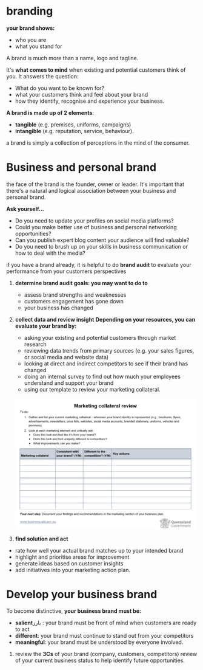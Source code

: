 # branding
**your brand shows:**
- who you are
- what you stand for

A brand is much more than a name, logo and tagline.

It's **what comes to mind** when existing and potential customers think of you. It answers the question:

- What do you want to be known for?
- what your customers think and feel about your brand
- how they identify, recognise and experience your business.

**A brand is made up of 2 elements**:
- **tangible** (e.g. premises, uniforms, campaigns)
- **intangible** (e.g. reputation, service, behaviour).

a brand is simply a collection of perceptions in the mind of the consumer.

# Business and personal brand
the face of the brand is the founder, owner or leader. It's important that there's a natural and logical association between your business and personal brand.

**Ask yourself...**
- Do you need to update your profiles on social media platforms?
- Could you make better use of business and personal networking opportunities?
- Can you publish expert blog content your audience will find valuable?
- Do you need to brush up on your skills in business communication or how to deal with the media?

if you have a brand already, it is helpful to do **brand audit** to evaluate your performance from your customers perspectives
1. **determine brand audit goals: you may want to do to**
    - assess brand strengths and weaknesses
    - customers engagement has gone down
    - your business has changed
2. **collect data and revicw insight**
   **Depending on your resources, you can evaluate your brand by:**
    - asking your existing and potential customers through market research
    - reviewing data trends from primary sources (e.g. your sales figures, or social media and website data)
    - looking at direct and indirect competitors to see if their brand has changed
    - doing an internal survey to find out how much your employees understand and support your brand
    - using our template to review your marketing collateral.

    ![](./marketingCollateral.png)

3. **find solution and act**
- rate how well your actual brand matches up to your intended brand
- highlight and prioritise areas for improvement
- generate ideas based on customer insights
- add initiatives into your marketing action plan.

# Develop your business brand
To become distinctive, **your business brand must be:**
- **salient**بارز : your brand must be front of mind when customers are ready to act
- **different**: your brand must continue to stand out from your competitors
- **meaningful**: your brand must be understood by everyone involved.

1. review the **3Cs** of your brand (company, customers, competitors)
review of your current business status to help identify future opportunities.
